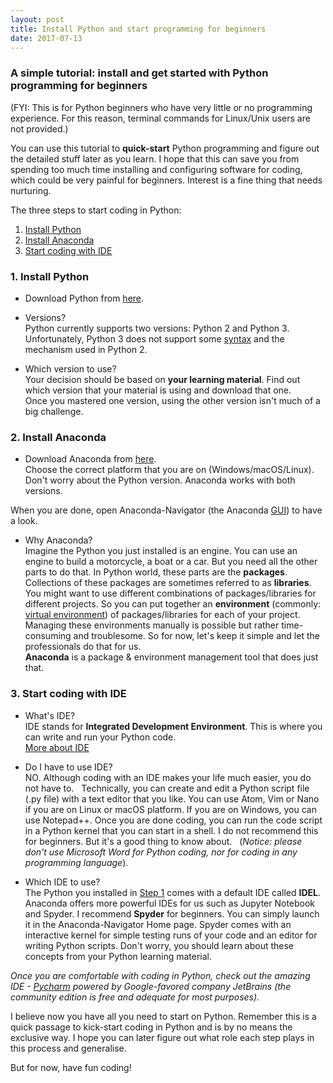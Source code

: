 ```yaml
---
layout: post
title: Install Python and start programming for beginners
date: 2017-07-13
---
```


### A simple tutorial: install and get started with Python programming for beginners
(FYI: This is for Python beginners who have very little or no programming experience. For this reason, terminal commands for Linux/Unix users are not provided.)  

You can use this tutorial to **quick-start** Python programming and figure out the detailed stuff later as you learn. I hope that this can save you from spending too much time installing and configuring software for coding, which could be very painful for beginners. Interest is a fine thing that needs nurturing.  

The three steps to start coding in Python:
1. [Install Python](#1-install-python)
2. [Install Anaconda](#2-install-anaconda)
3. [Start coding with IDE](#3-start-coding-with-ide)

### 1. Install Python
- Download Python from [here](https://www.python.org/downloads/). 

- Versions?  
Python currently supports two versions: Python 2 and Python 3. Unfortunately, Python 3 does not support some [syntax](https://en.wikipedia.org/wiki/Syntax_(programming_languages)) and the mechanism used in Python 2.
 
- Which version to use?  
Your decision should be based on **your learning material**. Find out which version that your material is using and download that one.  
Once you mastered one version, using the other version isn't much of a big challenge.

### 2. Install Anaconda

- Download Anaconda from [here](https://www.continuum.io/downloads).  
Choose the correct platform that you are on (Windows/macOS/Linux).  
Don't worry about the Python version. Anaconda works with both versions.  

When you are done, open Anaconda-Navigator (the Anaconda [GUI](https://en.wikipedia.org/wiki/Graphical_user_interface)) to have a look.

- Why Anaconda?  
Imagine the Python you just installed is an engine. You can use an engine to build a motorcycle, a boat or a car. But you need all the other parts to do that. In Python world, these parts are the **packages**. Collections of these packages are sometimes referred to as **libraries**. You might want to use different combinations of packages/libraries for different projects. So you can put together an **environment** (commonly: [virtual environment][virtual-env]) of packages/libraries for each of your project. Managing these environments manually is possible but rather time-consuming and troublesome. So for now, let's keep it simple and let the professionals do that for us.  
**Anaconda** is a package & environment management tool that does just that.  

[virtual-env]:https://realpython.com/blog/python/python-virtual-environments-a-primer/


### 3. Start coding with IDE

- What's IDE?  
IDE stands for **Integrated Development Environment**. This is where you can write and run your Python code.  
[More about IDE](https://en.wikipedia.org/wiki/Integrated_development_environment)

- Do I have to use IDE?  
NO. Although coding with an IDE makes your life much easier, you do not have to.   
Technically, you can create and edit a Python script file (.py file) with a text editor that you like. You can use Atom, Vim or Nano if you are on Linux or macOS platform. If you are on Windows, you can use Notepad++. Once you are done coding, you can run the code script in a Python kernel that you can start in a shell. I do not recommend this for beginners. But it's a good thing to know about.  
(*Notice: please don't use Microsoft Word for Python coding, nor for coding in any programming language*).  

- Which IDE to use?  
The Python you installed in [Step 1](#1-install-python) comes with a default IDE called **IDEL**. Anaconda offers more powerful IDEs for us such as Jupyter Notebook and Spyder. I recommend **Spyder** for beginners. You can simply launch it in the Anaconda-Navigator Home page. Spyder comes with an interactive kernel for simple testing runs of your code and an editor for writing Python scripts. Don't worry, you should learn about these concepts from your Python learning material.  
  
  
*Once you are comfortable with coding in Python, check out the amazing IDE - [Pycharm](https://www.jetbrains.com/pycharm) powered by Google-favored company JetBrains (the community edition is free and adequate for most purposes).*

I believe now you have all you need to start on Python. Remember this is a quick passage to kick-start coding in Python and is by no means the exclusive way. I hope you can later figure out what role each step plays in this process and generalise.  

But for now, have fun coding!

